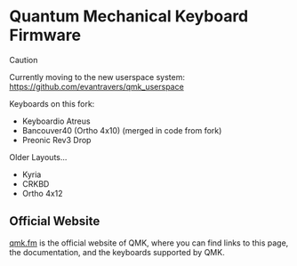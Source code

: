 # Quantum Mechanical Keyboard Firmware

> [!CAUTION]
> Currently moving to the new userspace system: https://github.com/evantravers/qmk_userspace

Keyboards on this fork:

- Keyboardio Atreus
- Bancouver40 (Ortho 4x10) (merged in code from fork)
- Preonic Rev3 Drop

Older Layouts...

- Kyria
- CRKBD
- Ortho 4x12

## Official Website

[qmk.fm](https://qmk.fm) is the official website of QMK, where you can find links to this page, the documentation, and the keyboards supported by QMK.
